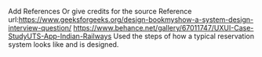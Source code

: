 Add References Or give credits for the source
Reference url:https://www.geeksforgeeks.org/design-bookmyshow-a-system-design-interview-question/
https://www.behance.net/gallery/67011747/UXUI-Case-StudyUTS-App-Indian-Railways
Used the steps of how a typical reservation system looks like and is designed.
